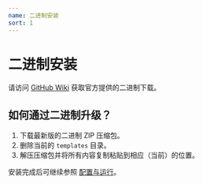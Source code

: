 ```yaml
---
name: 二进制安装
sort: 1
---
```


# 二进制安装

请访问 [GitHub Wiki](https://github.com/gogits/gogs/wiki/Download) 获取官方提供的二进制下载。

## 如何通过二进制升级？

1. 下载最新版的二进制 ZIP 压缩包。
2. 删除当前的 `templates` 目录。
3. 解压压缩包并将所有内容复制粘贴到相应（当前）的位置。

安装完成后可继续参照 [配置与运行](configuration_and_run.md)。